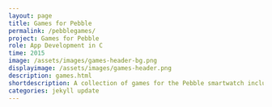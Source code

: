 ```yaml
---
layout: page
title: Games for Pebble
permalink: /pebblegames/
project: Games for Pebble
role: App Development in C
time: 2015
image: /assets/images/games-header-bg.png
displayimage: /assets/images/games-header.png
description: games.html
shortdescription: A collection of games for the Pebble smartwatch including chess, 2048, and solitaire, written in C.
categories: jekyll update
---
```

